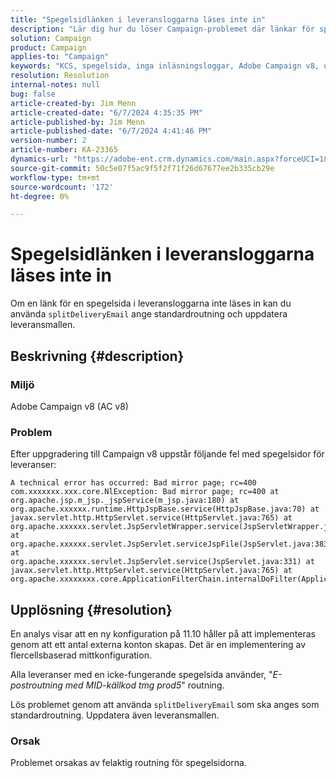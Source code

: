 ```yaml
---
title: "Spegelsidlänken i leveransloggarna läses inte in"
description: "Lär dig hur du löser Campaign-problemet där länkar för spegelsidor i leveransloggar inte läses in."
solution: Campaign
product: Campaign
applies-to: "Campaign"
keywords: "KCS, spegelsida, inga inläsningsloggar, Adobe Campaign v8, uppgradering till Campaign v8, felsökning, AC v8"
resolution: Resolution
internal-notes: null
bug: false
article-created-by: Jim Menn
article-created-date: "6/7/2024 4:35:35 PM"
article-published-by: Jim Menn
article-published-date: "6/7/2024 4:41:46 PM"
version-number: 2
article-number: KA-23365
dynamics-url: "https://adobe-ent.crm.dynamics.com/main.aspx?forceUCI=1&pagetype=entityrecord&etn=knowledgearticle&id=47b3bdf5-eb24-ef11-840a-000d3a5a67ba"
source-git-commit: 50c5e07f5ac9f5f2f71f26d67677ee2b335cb29e
workflow-type: tm+mt
source-wordcount: '172'
ht-degree: 0%

---
```


# Spegelsidlänken i leveransloggarna läses inte in


Om en länk för en spegelsida i leveransloggarna inte läses in kan du använda `splitDeliveryEmail` ange standardroutning och uppdatera leveransmallen.

## Beskrivning {#description}


### Miljö

Adobe Campaign v8 (AC v8)

### Problem

Efter uppgradering till Campaign v8 uppstår följande fel med spegelsidor för leveranser:


```
A technical error has occurred: Bad mirror page; rc=400 
com.xxxxxxx.xxx.core.NlException: Bad mirror page; rc=400 at 
org.apache.jsp.m_jsp._jspService(m_jsp.java:180) at 
org.apache.xxxxxx.runtime.HttpJspBase.service(HttpJspBase.java:70) at 
javax.servlet.http.HttpServlet.service(HttpServlet.java:765) at 
org.apache.xxxxxx.servlet.JspServletWrapper.service(JspServletWrapper.java:465) at 
org.apache.xxxxxx.servlet.JspServlet.serviceJspFile(JspServlet.java:383) at 
org.apache.xxxxxx.servlet.JspServlet.service(JspServlet.java:331) at 
javax.servlet.http.HttpServlet.service(HttpServlet.java:765) at 
org.apache.xxxxxxxx.core.ApplicationFilterChain.internalDoFilter(ApplicationFilterChain.java:231)
```



## Upplösning {#resolution}


En analys visar att en ny konfiguration på 11.10 håller på att implementeras genom att ett antal externa konton skapas. Det är en implementering av flercellsbaserad mittkonfiguration.

Alla leveranser med en icke-fungerande spegelsida använder, &quot;*E-postroutning med MID-källkod tmg prod5*&quot; routning.

Lös problemet genom att använda `splitDeliveryEmail` som ska anges som standardroutning. Uppdatera även leveransmallen.

### Orsak

Problemet orsakas av felaktig routning för spegelsidorna.

